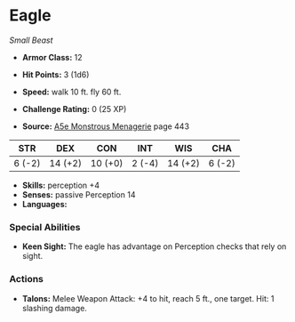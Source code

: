 # Eagle

*Small* *Beast*

- **Armor Class:** 12
- **Hit Points:** 3 (1d6)
- **Speed:** walk 10 ft. fly 60 ft.

- **Challenge Rating:** 0 (25 XP)
- **Source:** [A5e Monstrous Menagerie](https://enpublishingrpg.com/products/level-up-monstrous-menagerie-a5e) page 443

| STR | DEX | CON | INT | WIS | CHA |
| --- | --- | --- | --- | --- | --- |
| 6 (-2) | 14 (+2) | 10 (+0) | 2 (-4) | 14 (+2) | 6 (-2) |

- **Skills:** perception +4
- **Senses:** passive Perception 14
- **Languages:** 

### Special Abilities

- **Keen Sight:** The eagle has advantage on Perception checks that rely on sight.

### Actions

- **Talons:** Melee Weapon Attack: +4 to hit, reach 5 ft., one target. Hit: 1 slashing damage.


